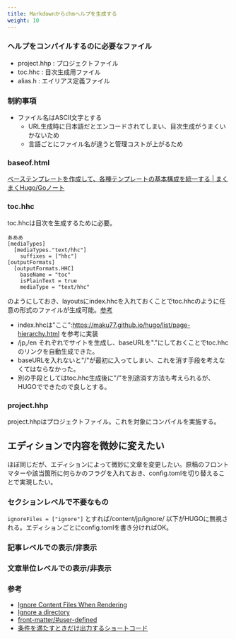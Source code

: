 ```yaml
---
title: Markdownからchmヘルプを生成する
weight: 10
---
```


### ヘルプをコンパイルするのに必要なファイル

* project.hhp : プロジェクトファイル
* toc.hhc : 目次生成用ファイル
* alias.h : エイリアス定義ファイル

### 制約事項

* ファイル名はASCII文字とする
  * URL生成時に日本語だとエンコードされてしまい、目次生成がうまくいかないため
  * 言語ごとにファイル名が違うと管理コストが上がるため

### baseof.html

[ベーステンプレートを作成して、各種テンプレートの基本構成を統一する | まくまくHugo/Goノート](https://maku77.github.io/hugo/template/base-template.html)


### toc.hhc

toc.hhcは目次を生成するために必要。

```
あああ
[mediaTypes]
  [mediaTypes."text/hhc"]
    suffixes = ["hhc"]
[outputFormats]
  [outputFormats.HHC]
    baseName = "toc"
    isPlainText = true
    mediaType = "text/hhc"
```

のようにしておき、layoutsにindex.hhcを入れておくことでtoc.hhcのように任意の形式のファイルが生成可能。[参考](https://qiita.com/httpd443/items/1bd19ad4f7b96876b27f)

* index.hhcは"ここ":https://maku77.github.io/hugo/list/page-hierarchy.html を参考に実装
* /jp,/en それぞれでサイトを生成し、baseURLを"."にしておくことでtoc.hhcのリンクを自動生成できた。
* baseURLを入れないと"/"が最初に入ってしまい、これを消す手段を考えなくてはならなかった。
* 別の手段としてはtoc.hhc生成後に"/"を別途消す方法も考えられるが、HUGOでできたので良しとする。

### project.hhp

project.hhpはプロジェクトファイル。これを対象にコンパイルを実施する。


## エディションで内容を微妙に変えたい

ほぼ同じだが、エディションによって微妙に文章を変更したい。原稿のフロントマターや該当箇所に何らかのフラグを入れておき、config.tomlを切り替えることで実現したい。

### セクションレベルで不要なもの

`ignoreFiles = ["ignore"]` とすれば/content/jp/ignore/ 以下がHUGOに無視される。エディションごとにconfig.tomlを書き分ければOK。

### 記事レベルでの表示/非表示

### 文章単位レベルでの表示/非表示

### 参考

* [Ignore Content Files When Rendering](https://gohugo.io/getting-started/configuration/#ignore-content-files-when-rendering)
* [Ignore a directory](https://discourse.gohugo.io/t/ignore-a-directory/8880)
* [front-matter/#user-defined](https://gohugo.io/content-management/front-matter/#user-defined)
* [条件を満たすときだけ出力するショートコード](https://maku77.github.io/hugo/shortcode/private.html)


